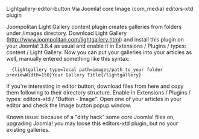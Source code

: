 Lightgallery-editor-button
Via Joomla! core Image (com_media) editors-xtd plugin 

Joompolitan Light Gallery content plugin creates galleries from folders under /images directory. Download Light Gallery (http://www.joompolitan.com/lightgallery.html) and install this plugin on your Joomla! 3.6.4 as usual and enable it in Extensions / Plugins / types: content / Light Gallery. Now you can put your galleries into your articles as well, manually entered something like this syntax:

      {lightgallery type=local path=images/path_to_your folder previewWidth=150}Your Gallery Title{/lightgallery}

If you're interesting in editor button, download files from here and copy them following to their directory structure. Enable in Extensions / Plugins / types: editors-xtd / "Button - Image". Open one of your articles in your editor and check the Image button popup window.

Known issue: because of a "dirty hack" some core Joomla! files on, upgrading Joomla! you may loose this editors-xtd plugin, but no your existing galleries.
